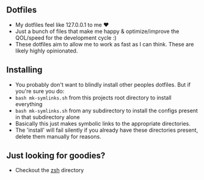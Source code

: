 ## Dotfiles
* My dotfiles feel like 127.0.0.1 to me ❤️
* Just a bunch of files that make me happy & optimize/improve the QOL/speed for the development cycle :)
* These dotfiles aim to allow me to work as fast as I can think. These are likely highly opinionated.

## Installing
* You probably don't want to blindly install other peoples dotfiles. But if you're sure you do:
* `bash mk-symlinks.sh` from this projects root directory to install everything
* `bash mk-symlinks.sh` from any subdirectory to install the configs present in that subdirectory alone
* Basically this just makes symbolic links to the appropriate directories.
* The 'install' will fail silently if you already have these directories present, delete them manually for reasons.

## Just looking for goodies?
* Checkout the [zsh](zsh) directory
